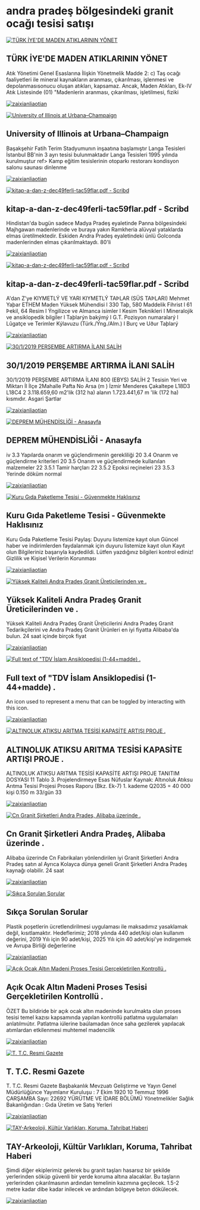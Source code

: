 # andra pradeş bölgesindeki granit ocağı tesisi satışı
<a href="https://mnn.zoosnet.net/LR/Chatpre.aspx?id=MNN94995150&p=https://topgrinding.com/" target="_blank">![TÜRK İYE'DE MADEN ATIKLARININ YÖNET](https://github.com/technlg/images/blob/main/16.jpg)</a>
## TÜRK İYE'DE MADEN ATIKLARININ YÖNET
Atık Yönetimi Genel Esaslarına İlişkin Yönetmelik Madde 2: c) Taş ocağı faaliyetleri ile mineral kaynakların aranması, çıkarılması, işlenmesi ve depolanmasısonucu oluşan atıkları, kapsamaz. Ancak, Maden Atıkları, Ek-IV Atık Listesinde (01) "Madenlerin aranması, çıkarılması, işletilmesi, fiziki 
<a href="https://mnn.zoosnet.net/LR/Chatpre.aspx?id=MNN94995150&p=https://topgrinding.com/" target="_blank"><img src="https://github.com/technlg/images/raw/main/chat11.jpg" alt="zaixianliaotian"/></a><a href="//whatsapp.shibangsoft.com/WhatsApp.php" ><img src="https://github.com/technlg/images/raw/main/chat11.png" alt=""></a>
<a href="https://mnn.zoosnet.net/LR/Chatpre.aspx?id=MNN94995150&p=https://topgrinding.com/" target="_blank">![University of Illinois at Urbana–Champaign](https://github.com/technlg/images/blob/main/50.jpg)</a>
## University of Illinois at Urbana–Champaign
Başakşehir Fatih Terim Stadyumunın inşaatına başlamıştır Langa Tesisleri İstanbul BB'nin 3 ayrı tesisi bulunmaktadır Langa Tesisleri 1995 yılında kurulmuştur ref> Kamp eğitim tesislerinin otoparkı restoranı kondisyon salonu saunası dinlenme 
<a href="https://mnn.zoosnet.net/LR/Chatpre.aspx?id=MNN94995150&p=https://topgrinding.com/" target="_blank"><img src="https://github.com/technlg/images/raw/main/chat11.jpg" alt="zaixianliaotian"/></a><a href="//whatsapp.shibangsoft.com/WhatsApp.php" ><img src="https://github.com/technlg/images/raw/main/chat11.png" alt=""></a>
<a href="https://mnn.zoosnet.net/LR/Chatpre.aspx?id=MNN94995150&p=https://topgrinding.com/" target="_blank">![kitap-a-dan-z-dec49ferli-tac59flar.pdf - Scribd](https://github.com/technlg/images/blob/main/54.jpg)</a>
## kitap-a-dan-z-dec49ferli-tac59flar.pdf - Scribd
Hindistan'da bugün sadece Madya Pradeş eyaletinde Panna bölgesindeki Majhgawan madenlerinde ve buraya yakın Ramkheria alüvyal yataklarda elmas üretilmektedir. Eskiden Andra Pradeş eyaletindeki ünlü Golconda madenlerinden elmas çıkarılmaktaydı. 80'li 
<a href="https://mnn.zoosnet.net/LR/Chatpre.aspx?id=MNN94995150&p=https://topgrinding.com/" target="_blank"><img src="https://github.com/technlg/images/raw/main/chat11.jpg" alt="zaixianliaotian"/></a><a href="//whatsapp.shibangsoft.com/WhatsApp.php" ><img src="https://github.com/technlg/images/raw/main/chat11.png" alt=""></a>
<a href="https://mnn.zoosnet.net/LR/Chatpre.aspx?id=MNN94995150&p=https://topgrinding.com/" target="_blank">![kitap-a-dan-z-dec49ferli-tac59flar.pdf - Scribd](https://github.com/technlg/images/blob/main/47.jpg)</a>
## kitap-a-dan-z-dec49ferli-tac59flar.pdf - Scribd
A'dan Z'ye KIYMETLÝ VE YARI KIYMETLÝ TAÞLAR (SÜS TAÞLARI) Mehmet Yaþar ETHEM Maden Yüksek Mühendisi l 330 Taþ, 580 Maddelik Fihrist l 61 Þekil, 64 Resim l Ýngilizce ve Almanca isimler l Kesim Teknikleri l Mineralojik ve ansiklopedik bilgiler l Taþlarýn bakýmý l G.T. Pozisyon numaralarý l Lûgatçe ve Terimler Kýlavuzu (Türk./Ýng./Alm.) l Burç ve Uður Taþlarý
<a href="https://mnn.zoosnet.net/LR/Chatpre.aspx?id=MNN94995150&p=https://topgrinding.com/" target="_blank"><img src="https://github.com/technlg/images/raw/main/chat11.jpg" alt="zaixianliaotian"/></a><a href="//whatsapp.shibangsoft.com/WhatsApp.php" ><img src="https://github.com/technlg/images/raw/main/chat11.png" alt=""></a>
<a href="https://mnn.zoosnet.net/LR/Chatpre.aspx?id=MNN94995150&p=https://topgrinding.com/" target="_blank">![30/1/2019 PERŞEMBE ARTIRMA İLANI SALİH](https://github.com/technlg/images/blob/main/33.jpg)</a>
## 30/1/2019 PERŞEMBE ARTIRMA İLANI SALİH
30/1/2019 PERŞEMBE ARTIRMA İLANI 800 (EBYS) SALİH 2 Tesisin Yeri ve Miktarı İl İlçe 2Mahalle Pafta No Arsa (m ) İzmir Menderes Çakaltepe L18D3 L18C4 2 3.118.659,60 m2'lik (312 ha) alanın 1.723.441,67 m 'lik (172 ha) kısmıdır. Asgari Şartlar
<a href="https://mnn.zoosnet.net/LR/Chatpre.aspx?id=MNN94995150&p=https://topgrinding.com/" target="_blank"><img src="https://github.com/technlg/images/raw/main/chat11.jpg" alt="zaixianliaotian"/></a><a href="//whatsapp.shibangsoft.com/WhatsApp.php" ><img src="https://github.com/technlg/images/raw/main/chat11.png" alt=""></a>
<a href="https://mnn.zoosnet.net/LR/Chatpre.aspx?id=MNN94995150&p=https://topgrinding.com/" target="_blank">![DEPREM MÜHENDİSLİĞİ - Anasayfa](https://github.com/technlg/images/blob/main/53.jpg)</a>
## DEPREM MÜHENDİSLİĞİ - Anasayfa
iv 3.3 Yapılarda onarım ve güçlendirmenin gerekliliği 20 3.4 Onarım ve güçlendirme kriterleri 20 3.5 Onarım ve güçlendirmede kullanılan malzemeler 22 3.5.1 Tamir harçları 22 3.5.2 Epoksi reçineleri 23 3.5.3 Yerinde döküm normal
<a href="https://mnn.zoosnet.net/LR/Chatpre.aspx?id=MNN94995150&p=https://topgrinding.com/" target="_blank"><img src="https://github.com/technlg/images/raw/main/chat11.jpg" alt="zaixianliaotian"/></a><a href="//whatsapp.shibangsoft.com/WhatsApp.php" ><img src="https://github.com/technlg/images/raw/main/chat11.png" alt=""></a>
<a href="https://mnn.zoosnet.net/LR/Chatpre.aspx?id=MNN94995150&p=https://topgrinding.com/" target="_blank">![Kuru Gıda Paketleme Tesisi - Güvenmekte Haklısınız](https://github.com/technlg/images/blob/main/44.jpg)</a>
## Kuru Gıda Paketleme Tesisi - Güvenmekte Haklısınız
Kuru Gıda Paketleme Tesisi Paylaş: Duyuru listemize kayıt olun Güncel haber ve indirimlerden faydalanmak için duyuru listemize kayıt olun Kayıt olun Bilgileriniz başarıyla kaydedildi. Lütfen yazdığınız bilgileri kontrol ediniz! Gizlilik ve Kişisel Verilerin Korunması 
<a href="https://mnn.zoosnet.net/LR/Chatpre.aspx?id=MNN94995150&p=https://topgrinding.com/" target="_blank"><img src="https://github.com/technlg/images/raw/main/chat11.jpg" alt="zaixianliaotian"/></a><a href="//whatsapp.shibangsoft.com/WhatsApp.php" ><img src="https://github.com/technlg/images/raw/main/chat11.png" alt=""></a>
<a href="https://mnn.zoosnet.net/LR/Chatpre.aspx?id=MNN94995150&p=https://topgrinding.com/" target="_blank">![Yüksek Kaliteli Andra Pradeş Granit Üreticilerinden ve .](https://github.com/technlg/images/blob/main/43.jpg)</a>
## Yüksek Kaliteli Andra Pradeş Granit Üreticilerinden ve .
Yüksek Kaliteli Andra Pradeş Granit Üreticilerini Andra Pradeş Granit Tedarikçilerini ve Andra Pradeş Granit Ürünleri en iyi fiyatta Alibaba'da bulun. 24 saat içinde birçok fiyat
<a href="https://mnn.zoosnet.net/LR/Chatpre.aspx?id=MNN94995150&p=https://topgrinding.com/" target="_blank"><img src="https://github.com/technlg/images/raw/main/chat11.jpg" alt="zaixianliaotian"/></a><a href="//whatsapp.shibangsoft.com/WhatsApp.php" ><img src="https://github.com/technlg/images/raw/main/chat11.png" alt=""></a>
<a href="https://mnn.zoosnet.net/LR/Chatpre.aspx?id=MNN94995150&p=https://topgrinding.com/" target="_blank">![Full text of "TDV İslam Ansiklopedisi (1-44+madde) .](https://github.com/technlg/images/blob/main/16.jpg)</a>
## Full text of "TDV İslam Ansiklopedisi (1-44+madde) .
An icon used to represent a menu that can be toggled by interacting with this icon.
<a href="https://mnn.zoosnet.net/LR/Chatpre.aspx?id=MNN94995150&p=https://topgrinding.com/" target="_blank"><img src="https://github.com/technlg/images/raw/main/chat11.jpg" alt="zaixianliaotian"/></a><a href="//whatsapp.shibangsoft.com/WhatsApp.php" ><img src="https://github.com/technlg/images/raw/main/chat11.png" alt=""></a>
<a href="https://mnn.zoosnet.net/LR/Chatpre.aspx?id=MNN94995150&p=https://topgrinding.com/" target="_blank">![ALTINOLUK ATIKSU ARITMA TESİSİ KAPASİTE ARTIŞI PROJE .](https://github.com/technlg/images/blob/main/5.jpg)</a>
## ALTINOLUK ATIKSU ARITMA TESİSİ KAPASİTE ARTIŞI PROJE .
ALTINOLUK ATIKSU ARITMA TESİSİ KAPASİTE ARTIŞI PROJE TANITIM DOSYASI 11 Tablo 3. Projelendirmeye Esas Nüfuslar Kaynak: Altınoluk Atıksu Arıtma Tesisi Projesi Proses Raporu (Bkz. Ek-7) 1. kademe Q2035 = 40 000 kişi  0.150 m 33/gün 33
<a href="https://mnn.zoosnet.net/LR/Chatpre.aspx?id=MNN94995150&p=https://topgrinding.com/" target="_blank"><img src="https://github.com/technlg/images/raw/main/chat11.jpg" alt="zaixianliaotian"/></a><a href="//whatsapp.shibangsoft.com/WhatsApp.php" ><img src="https://github.com/technlg/images/raw/main/chat11.png" alt=""></a>
<a href="https://mnn.zoosnet.net/LR/Chatpre.aspx?id=MNN94995150&p=https://topgrinding.com/" target="_blank">![Cn Granit Şirketleri Andra Pradeş, Alibaba üzerinde .](https://github.com/technlg/images/blob/main/44.jpg)</a>
## Cn Granit Şirketleri Andra Pradeş, Alibaba üzerinde .
Alibaba üzerinde Cn Fabrikaları yönlendirilen iyi Granit Şirketleri Andra Pradeş satın al Ayrıca Kolayca dünya geneli Granit Şirketleri Andra Pradeş kaynağı olabilir. 24 saat
<a href="https://mnn.zoosnet.net/LR/Chatpre.aspx?id=MNN94995150&p=https://topgrinding.com/" target="_blank"><img src="https://github.com/technlg/images/raw/main/chat11.jpg" alt="zaixianliaotian"/></a><a href="//whatsapp.shibangsoft.com/WhatsApp.php" ><img src="https://github.com/technlg/images/raw/main/chat11.png" alt=""></a>
<a href="https://mnn.zoosnet.net/LR/Chatpre.aspx?id=MNN94995150&p=https://topgrinding.com/" target="_blank">![Sıkça Sorulan Sorular](https://github.com/technlg/images/blob/main/15.jpg)</a>
## Sıkça Sorulan Sorular
Plastik poşetlerin ücretlendirilmesi uygulaması ile maksadımız yasaklamak değil, kısıtlamaktır. Hedeflerimiz; 2018 yılında 440 adet/kişi olan kullanım değerini, 2019 Yılı için 90 adet/kişi, 2025 Yılı için 40 adet/kişi'ye indirgemek ve Avrupa Birliği değerlerine 
<a href="https://mnn.zoosnet.net/LR/Chatpre.aspx?id=MNN94995150&p=https://topgrinding.com/" target="_blank"><img src="https://github.com/technlg/images/raw/main/chat11.jpg" alt="zaixianliaotian"/></a><a href="//whatsapp.shibangsoft.com/WhatsApp.php" ><img src="https://github.com/technlg/images/raw/main/chat11.png" alt=""></a>
<a href="https://mnn.zoosnet.net/LR/Chatpre.aspx?id=MNN94995150&p=https://topgrinding.com/" target="_blank">![Açık Ocak Altın Madeni Proses Tesisi Gerçekletirilen Kontrollü .](https://github.com/technlg/images/blob/main/12.jpg)</a>
## Açık Ocak Altın Madeni Proses Tesisi Gerçekletirilen Kontrollü .
ÖZET Bu bildiride bir açık ocak altın madeninde kurulmakta olan proses tesisi temel kazısı kapsamında yapılan kontrollü patlatma uygulamaları anlatılmıútır. Patlatma iúlerine baúlamadan önce saha gezilerek yapılacak atımlardan etkilenmesi muhtemel madencilik 
<a href="https://mnn.zoosnet.net/LR/Chatpre.aspx?id=MNN94995150&p=https://topgrinding.com/" target="_blank"><img src="https://github.com/technlg/images/raw/main/chat11.jpg" alt="zaixianliaotian"/></a><a href="//whatsapp.shibangsoft.com/WhatsApp.php" ><img src="https://github.com/technlg/images/raw/main/chat11.png" alt=""></a>
<a href="https://mnn.zoosnet.net/LR/Chatpre.aspx?id=MNN94995150&p=https://topgrinding.com/" target="_blank">![T. T.C. Resmi Gazete](https://github.com/technlg/images/blob/main/63.jpg)</a>
## T. T.C. Resmi Gazete
T. T.C. Resmi Gazete Başbakanlık Mevzuatı Geliştirme ve Yayın Genel Müdürlüğünce Yayımlanır Kuruluşu : 7 Ekim 1920 10 Temmuz 1996 ÇARŞAMBA Sayı: 22692 YÜRÜTME VE İDARE BÖLÜMÜ Yönetmelikler Sağlık Bakanlığından : Gıda Üretim ve Satış Yerleri
<a href="https://mnn.zoosnet.net/LR/Chatpre.aspx?id=MNN94995150&p=https://topgrinding.com/" target="_blank"><img src="https://github.com/technlg/images/raw/main/chat11.jpg" alt="zaixianliaotian"/></a><a href="//whatsapp.shibangsoft.com/WhatsApp.php" ><img src="https://github.com/technlg/images/raw/main/chat11.png" alt=""></a>
<a href="https://mnn.zoosnet.net/LR/Chatpre.aspx?id=MNN94995150&p=https://topgrinding.com/" target="_blank">![TAY-Arkeoloji, Kültür Varlıkları, Koruma, Tahribat Haberi](https://github.com/technlg/images/blob/main/21.jpg)</a>
## TAY-Arkeoloji, Kültür Varlıkları, Koruma, Tahribat Haberi
Şimdi diğer ekiplerimiz gelerek bu granit taşları hasarsız bir şekilde yerlerinden söküp güvenli bir yerde koruma altına alacaklar. Bu taşların yerlerinden çıkarılmasının ardından temelinin kazımına geçilecek. 1.5-2 metre kadar dibe kadar inilecek ve ardından bölgeye beton dökülecek.
<a href="https://mnn.zoosnet.net/LR/Chatpre.aspx?id=MNN94995150&p=https://topgrinding.com/" target="_blank"><img src="https://github.com/technlg/images/raw/main/chat11.jpg" alt="zaixianliaotian"/></a><a href="//whatsapp.shibangsoft.com/WhatsApp.php" ><img src="https://github.com/technlg/images/raw/main/chat11.png" alt=""></a>
